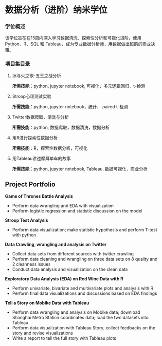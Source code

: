 # 数据分析（进阶）纳米学位


### 学位概述

该学位旨在在15周内深入学习数据清洗、探索性分析和可视化进阶，使用 Python、R、SQL 和 Tableau，成为专业数据分析师，用数据做出超前的商业决策。

### 项目集目录

1. 冰与火之歌-五王之战分析

   **所需技能**：python, jupyter notebook, 可视化，多元逻辑回归，t-检测

2. Stroop心理测试实验

   **所需技能**：python, jupyter notebook，统计， paired t-检测

3. Twitter数据爬取，清洗与分析

   **所需技能**：python, 数据爬取，数据清洗，数据分析

4. 用R进行探索性数据分析

   **所需技能**：R，探索性数据分析，可视化

5. 用Tableau讲述摩拜单车的故事

   **所需技能**：python, jupyter notebook, Tableau, 数据可视化，商业分析
   
## Project Portfolio
**Game of Thrones Battle Analysis**
- Perform data wrangling and EDA with visualization
- Perform logistic regression and statistic discussion on the model

**Stroop Test Analysis**
- Perform data visualization; make statistic hypothesis and perform T-test with python

**Data Crawling, wrangling and analysis on Twitter**
- Collect data sets from different sources with twitter crawling
- Perform data cleaning and wrangling on three data sets on 8 quality and 2 cleanness issues
- Conduct data analysis and visualization on the clean data

**Exploratory Data Analysis (EDA) on Red Wine Data with R**
- Perform univariate, bivariate and multivariate plots and analysis with R
- Perform final data visualizations and discussions based on EDA findings

**Tell a Story on Mobike Data with Tableau**
- Perform data wrangling and analysis on Mobike data; download Shanghai Metro Station coordinates data; load the two datasets into Tableau
- Perform data visualization with Tableau Story; collect feedbacks on the story and revise visualizations
- Write a report to tell the full story with Tableau plots


